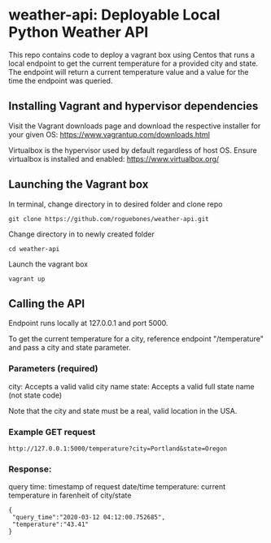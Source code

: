 # weather-api: Deployable Local Python Weather API
This repo contains code to deploy a vagrant box using Centos that runs a local endpoint to get the current temperature for a provided city and state. The endpoint will return a current temperature value and a value for the time the endpoint was queried. 

## Installing Vagrant and hypervisor dependencies

Visit the Vagrant downloads page and download the respective installer for your given OS: https://www.vagrantup.com/downloads.html

Virtualbox is the hypervisor used by default regardless of host OS. Ensure virtualbox is installed and enabled: https://www.virtualbox.org/

## Launching the Vagrant box

In terminal, change directory in to desired folder and clone repo

```
git clone https://github.com/roguebones/weather-api.git
```

Change directory in to newly created folder

```
cd weather-api
```

Launch the vagrant box

```
vagrant up
```

## Calling the API

Endpoint runs locally at 127.0.0.1 and port 5000. 

To get the current temperature for a city, reference endpoint "/temperature" and pass a city and state parameter.

### Parameters (required)

city: Accepts a valid valid city name
state: Accepts a valid full state name (not state code)

Note that the city and state must be a real, valid location in the USA.  

### Example GET request
```
http://127.0.0.1:5000/temperature?city=Portland&state=Oregon
```

### Response:

query time: timestamp of request date/time
temperature: current temperature in farenheit of city/state


```
{
 "query_time":"2020-03-12 04:12:00.752685",
 "temperature":"43.41"
}
```
